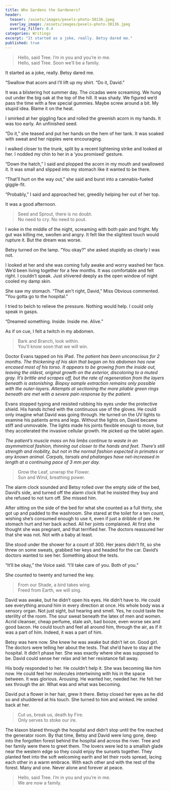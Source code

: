 ```yaml
---
title: Who Gardens the Gardeners?
header:
  teaser: /assets/images/pexels-photo-38136.jpeg
  overlay_image: /assets/images/pexels-photo-38136.jpeg
  overlay_filter: 0.4
categories: Writings
excerpt: "It started as a joke, really. Betsy dared me."
published: true
---
```

> Hello, said Tree. I’m in you and you’re in me.  
> Hello, said Tree. Soon we’ll be a family.

It started as a joke, really. Betsy dared me.

“Swallow that acorn and I’ll lift up my shirt. “Do it, David.”

It was a blistering hot summer day. The cicadas were screaming. We hung out under the big oak at the top of the hill. It was shady. We figured we’d pass the time with a few special gummies. Maybe screw around a bit. My stupid idea. Blame it on the heat.

I smirked at her giggling face and rolled the greenish acorn in my hands. It was too early. An unfinished seed.

“Do it,” she teased and put her hands on the hem of her tank. It was soaked with sweat and her nipples were encouraging.

I walked closer to the trunk, split by a recent lightening strike and looked at her. I nodded my chin to her in a ‘you promised’ gesture.

“Down the hatch,” I said and plopped the acorn in my mouth and swallowed it. It was small and slipped into my stomach like it wanted to be there.

“That’ll hurt on the way out,” she said and burst into a cannabis-fueled giggle-fit.

“Probably,” I said and approached her, greedily helping her out of her top.

It was a good afternoon.

> Seed and Sprout, there is no doubt.  
> No need to cry. No need to pout.

I woke in the middle of the night, screaming with both pain and fright. My gut was killing me, swollen and angry. It felt like the slightest touch would rupture it. But the dream was worse.

Betsy turned on the lamp. “You okay?” she asked stupidly as clearly I was not.

I looked at her and she was coming fully awake and worry washed her face. We’d been living together for a few months. It was comfortable and felt right. I couldn’t speak. Just shivered deeply as the open window of night cooled my damp skin.

She saw my stomach. “That ain’t right, David,” Miss Obvious commented. “You gotta go to the hospital.”

I tried to belch to relieve the pressure. Nothing would help. I could only speak in gasps.

“Dreamed something. Inside. Inside me. Alive.”

As if on cue, I felt a twitch in my abdomen.

> Bark and Branch, look within.  
> You’ll know soon that we will win.

Doctor Evans tapped on his iPad. *The patient has been unconscious for 2 months. The thickening of his skin that began on his abdomen has now encased most of his torso. It appears to be growing from the inside out, leaving the oldest, original growth on the exterior, discoloring to a muted gray. It’s brittle and scrapes off, but the rate of regeneration from the layers beneath is astonishing. Biopsy sample extraction remains only possible with the outer-layers. Attempts at sectioning the more pliable green rings beneath are met with a severe pain response by the patient.*

Evans stopped typing and resisted rubbing his eyes under the protective shield. His hands itched with the continuous use of the gloves. He could only imagine what David was going through. He turned on the UV lights to examine his patients arms and legs. Without the lights on, David became stiff and unmovable. The lights made his joints flexible enough to move, but they accelerated the invasive cellular growth. He picked up the tablet again.

*The patient’s muscle mass on his limbs continue to waste in an asymmetrical fashion, thinning out closer to the hands and feet. There’s still strength and mobility, but not in the normal fashion expected in primates or any known animal. Carpals, tarsals and phalanges have net-increased in length at a continuing pace of 3 mm per day.*

> Grow the Leaf, unwrap the Flower.  
> Sun and Wind, breathing power.

The alarm clock sounded and Betsy rolled over the empty side of the bed, David’s side, and turned off the alarm clock that he insisted they buy and she refused to not turn off. She missed him.

After sitting on the side of the bed for what she counted as a full thirty, she got up and padded to the washroom. She stared at the toilet for a ten count, wishing she’s consumed enough to use it, even if just a dribble of pee. He stomach hurt and her back ached. All her joints complained. At first she thought she was pregnant, and that terrified her. The doctors reassured her that she was not. Not with a baby at least.

She stood under the shower for a count of 300. Her jeans didn’t fit, so she threw on some sweats, grabbed her keys and headed for the car. David’s doctors wanted to see her. Something about the tests.

“It’ll be okay,” the Voice said. “I’ll take care of you. Both of you.”

She counted to twenty and turned the key.

> From our Shade, a bird takes wing.  
> Freed from Earth, we will sing.

David was awake, but he didn’t open his eyes. He didn’t have to. He could see everything around him in every direction at once. His whole body was a sensory organ. Not just sight, but hearing and smell. Yes, he could taste the sterility of the room. The sour sweat beneath the latex of men and women. Acrid cleanser, cheap perfume, stale ash, bad booze, even worse sex and good bacon. He could touch and feel all around him, through the air, as if it was a part of him. Indeed, it was a part of him.

Betsy was here now. She knew he was awake but didn’t let on. Good girl. The doctors were telling her about the tests. That she’d have to stay at the hospital. It didn’t phase her. She was exactly where she was supposed to be. David could sense her relax and let her resistance fall away.

His body responded to her. He couldn’t help it. She was becoming like him now. He could feel her molecules intertwining with his in the space between. It was glorious. Arousing. He wanted her, needed her. He felt her sex through the air. What was and what was becoming.

David put a flower in her hair, grew it there. Betsy closed her eyes as he did so and shuddered at his touch. She turned to him and winked. He smiled back at her.

> Cut us, break us, death by Fire.  
> Only serves to stoke our ire.

The klaxon blared through the hospital and didn’t stop until the fire reached the generator room. By that time, Betsy and David were long gone, deep into the forgotten forest behind the hospital and across the river. Tree and her family were there to greet them. The lovers were led to a smallish glade near the western edge so they could enjoy the sunsets together. They planted feet into the soft welcoming earth and let their roots spread, lacing each other in a warm embrace. With each other and with the rest of the forest. Many and one. Never alone and forever at peace.

> Hello, said Tree. I’m in you and you’re in me.  
> We are now a family.

